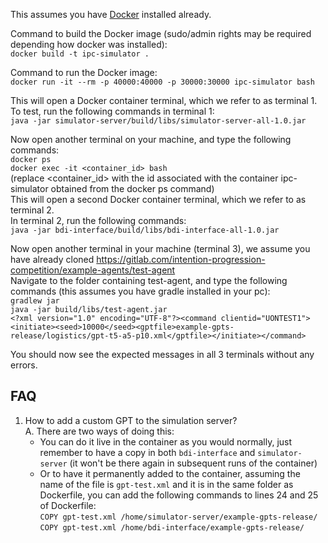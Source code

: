 This assumes you have [Docker](https://www.docker.com/) installed already.

Command to build the Docker image (sudo/admin rights may be required depending how docker was installed):   
`docker build -t ipc-simulator .`

Command to run the Docker image:   
`docker run -it --rm -p 40000:40000 -p 30000:30000 ipc-simulator bash`

This will open a Docker container terminal, which we refer to as terminal 1.   
To test, run the following commands in terminal 1:   
`java -jar simulator-server/build/libs/simulator-server-all-1.0.jar`

Now open another terminal on your machine, and type the following commands:   
`docker ps`   
`docker exec -it <container_id> bash`   
(replace <container_id> with the id associated with the container ipc-simulator obtained from the docker ps command)   
This will open a second Docker container terminal, which we refer to as terminal 2.   
In terminal 2, run the following commands:   
`java -jar bdi-interface/build/libs/bdi-interface-all-1.0.jar`

Now open another terminal in your machine (terminal 3), we assume you have already cloned https://gitlab.com/intention-progression-competition/example-agents/test-agent   
Navigate to the folder containing test-agent, and type the following commands (this assumes you have gradle installed in your pc):   
`gradlew jar`   
`java -jar build/libs/test-agent.jar`   
`<?xml version="1.0" encoding="UTF-8"?><command clientid="UONTEST1"><initiate><seed>10000</seed><gptfile>example-gpts-release/logistics/gpt-t5-a5-p10.xml</gptfile></initiate></command>`

You should now see the expected messages in all 3 terminals without any errors.


## FAQ
1. How to add a custom GPT to the simulation server?   
A. There are two ways of doing this:
   - You can do it live in the container as you would normally, just remember to have a copy in both `bdi-interface` and `simulator-server` (it won't be there again in subsequent runs of the container)
   - Or to have it permanently added to the container, assuming the name of the file is `gpt-test.xml` and it is in the same folder as Dockerfile, you can add the following commands to lines 24 and 25 of Dockerfile:   
   `COPY gpt-test.xml /home/simulator-server/example-gpts-release/`   
   `COPY gpt-test.xml /home/bdi-interface/example-gpts-release/`
